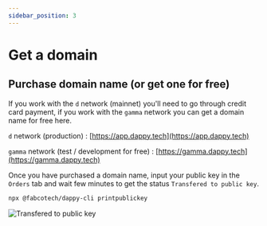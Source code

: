 ```yaml
---
sidebar_position: 3
---
```


# Get a domain

## Purchase domain name (or get one for free)

If you work with the `d` network (mainnet) you'll need to go through credit card payment, if you work with the `gamma` network you can get a domain name for free here.

`d` network (production) : [https://app.dappy.tech](https://app.dappy.tech)

`gamma` network (test / development for free) : [https://gamma.dappy.tech](https://gamma.dappy.tech)

Once you have purchased a domain name, input your public key in the `Orders` tab and wait few minutes to get the status `Transfered to public key`.

```bash
npx @fabcotech/dappy-cli printpublickey
```

![Transfered to public key](/img/transfered_to_public_key.png)
